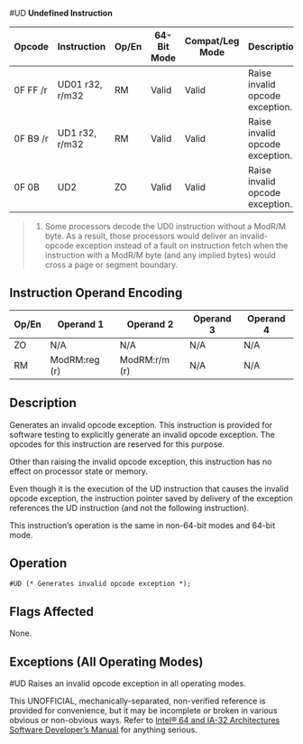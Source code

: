#UD
**Undefined Instruction**

| Opcode   | Instruction     | Op/En | 64-Bit Mode | Compat/Leg Mode | Description                     |
| -------- | --------------- | ----- | ----------- | --------------- | ------------------------------- |
| 0F FF /r | UD01 r32, r/m32 | RM    | Valid       | Valid           | Raise invalid opcode exception. |
| 0F B9 /r | UD1 r32, r/m32  | RM    | Valid       | Valid           | Raise invalid opcode exception. |
| 0F 0B    | UD2             | ZO    | Valid       | Valid           | Raise invalid opcode exception. |

> 1. Some processors decode the UD0 instruction without a ModR/M byte. As a result, those processors would deliver an invalid-opcode exception instead of a fault on instruction fetch when the instruction with a ModR/M byte (and any implied bytes) would cross a page or segment boundary.

## Instruction Operand Encoding

| Op/En | Operand 1     | Operand 2     | Operand 3 | Operand 4 |
| ----- | ------------- | ------------- | --------- | --------- |
| ZO    | N/A           | N/A           | N/A       | N/A       |
| RM    | ModRM:reg (r) | ModRM:r/m (r) | N/A       | N/A       |

## Description

Generates an invalid opcode exception. This instruction is provided for software testing to explicitly generate an invalid opcode exception. The opcodes for this instruction are reserved for this purpose.

Other than raising the invalid opcode exception, this instruction has no effect on processor state or memory.

Even though it is the execution of the UD instruction that causes the invalid opcode exception, the instruction pointer saved by delivery of the exception references the UD instruction (and not the following instruction).

This instruction’s operation is the same in non-64-bit modes and 64-bit mode.

## Operation

```
#​​​UD (* Generates invalid opcode exception *);

```

## Flags Affected

None.

## Exceptions (All Operating Modes)

#​​​UD Raises an invalid opcode exception in all operating modes.

This UNOFFICIAL, mechanically-separated, non-verified reference is provided for convenience, but it may be
incomplete or broken in various obvious or non-obvious
ways. Refer to [Intel® 64 and IA-32 Architectures Software Developer’s Manual](https://software.intel.com/en-us/download/intel-64-and-ia-32-architectures-sdm-combined-volumes-1-2a-2b-2c-2d-3a-3b-3c-3d-and-4) for anything serious.
